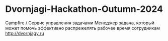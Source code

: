 # Dvornjagi-Hackathon-Outumn-2024
Campfire / Сервис управления задачами
Менеджер задача, который может помочь эффективно распрежелять рабочее время сотрудникам
http://dvornjagy.ru
